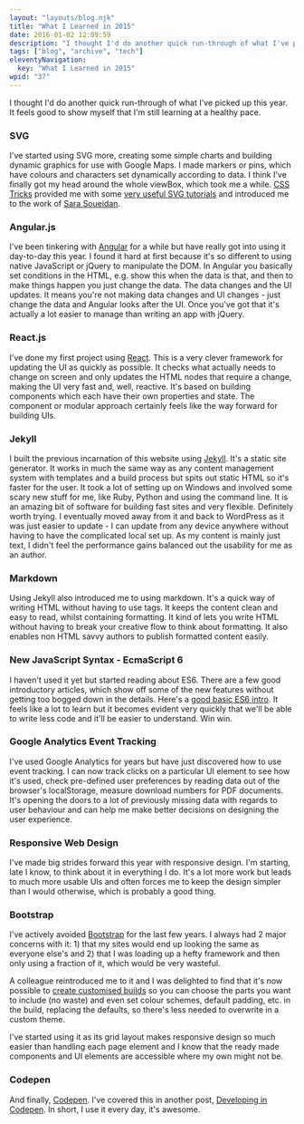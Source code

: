 ```yaml
---
layout: "layouts/blog.njk"
title: "What I Learned in 2015"
date: 2016-01-02 12:09:59
description: "I thought I'd do another quick run-through of what I've picked up this year"
tags: ["blog", "archive", "tech"]
eleventyNavigation:
  key: "What I Learned in 2015"
wpid: "37"
---
```


I thought I'd do another quick run-through of what I've picked up this year. It feels good to show myself that I'm still learning at a healthy pace.

<h3>SVG</h3>
I've started using SVG more, creating some simple charts and building dynamic graphics for use with Google Maps. I made markers or pins, which have colours and characters set dynamically according to data. I think I've finally got my head around the whole viewBox, which took me a while. <a href="https://css-tricks.com/search-results/?q=svg" target="_blank">CSS Tricks</a> provided me with some <a href="https://css-tricks.com/search-results/?q=svg" target="_blank">very useful SVG tutorials</a> and introduced me to the work of <a href="https://sarasoueidan.com/" target="_blank">Sara Soueidan</a>.
<h3>Angular.js</h3>
I've been tinkering with <a href="https://angularjs.org/" target="_blank">Angular</a> for a while but have really got into using it day-to-day this year. I found it hard at first because it's so different to using native JavaScript or jQuery to manipulate the DOM. In Angular you basically set conditions in the HTML, e.g. show this when the data is that, and then to make things happen you just change the data. The data changes and the UI updates. It means you're not making data changes and UI changes - just change the data and Angular looks after the UI. Once you've got that it's actually a lot easier to manage than writing an app with jQuery.
<h3>React.js</h3>
I've done my first project using <a href="https://facebook.github.io/react/" target="_blank">React</a>. This is a very clever framework for updating the UI as quickly as possible. It checks what actually needs to change on screen and only updates the HTML nodes that require a change, making the UI very fast and, well, reactive. It's based on building components which each have their own properties and state. The component or modular approach certainly feels like the way forward for building UIs.
<h3>Jekyll</h3>
I built the previous incarnation of this website using <a href="https://jekyllrb.com/" target="_blank">Jekyll</a>. It's a static site generator. It works in much the same way as any content management system with templates and a build process but spits out static HTML so it's faster for the user. It took a lot of setting up on Windows and involved some scary new stuff for me, like Ruby, Python and using the command line. It is an amazing bit of software for building fast sites and very flexible. Definitely worth trying. I eventually moved away from it and back to WordPress as it was just easier to update - I can update from any device anywhere without having to have the complicated local set up. As my content is mainly just text, I didn't feel the performance gains balanced out the usability for me as an author.
<h3>Markdown</h3>
Using Jekyll also introduced me to using markdown. It's a quick way of writing HTML without having to use tags. It keeps the content clean and easy to read, whilst containing formatting. It kind of lets you write HTML without having to break your creative flow to think about formatting. It also enables non HTML savvy authors to publish formatted content easily.
<h3>New JavaScript Syntax - EcmaScript 6</h3>
I haven't used it yet but started reading about ES6. There are a few good introductory articles, which show off some of the new features without getting too bogged down in the details. Here's a <a href="http://www.felixrieseberg.com/ecmascript6-introduction/" target="_blank">good basic ES6 intro</a>. It feels like a lot to learn but it becomes evident very quickly that we'll be able to write less code and it'll be easier to understand. Win win.
<h3>Google Analytics Event Tracking</h3>
I've used Google Analytics for years but have just discovered how to use event tracking. I can now track clicks on a particular UI element to see how it's used, check pre-defined user preferences by reading data out of the browser's localStorage, measure download numbers for PDF documents. It's opening the doors to a lot of previously missing data with regards to user behaviour and can help me make better decisions on designing the user experience.
<h3>Responsive Web Design</h3>
I've made big strides forward this year with responsive design. I'm starting, late I know, to think about it in everything I do. It's a lot more work but leads to much more usable UIs and often forces me to keep the design simpler than I would otherwise, which is probably a good thing.
<h3>Bootstrap</h3>
I've actively avoided <a href="http://getbootstrap.com/" target="_blank">Bootstrap</a> for the last few years. I always had 2 major concerns with it: 1) that my sites would end up looking the same as everyone else's and 2) that I was loading up a hefty framework and then only using a fraction of it, which would be very wasteful.

A colleague reintroduced me to it and I was delighted to find that it's now possible to <a href="http://getbootstrap.com/customize/" target="_blank">create customised builds</a> so you can choose the parts you want to include (no waste) and even set colour schemes, default padding, etc. in the build, replacing the defaults, so there's less needed to overwrite in a custom theme.

I've started using it as its grid layout makes responsive design so much easier than handling each page element and I know that the ready made components and UI elements are accessible where my own might not be.

<h3>Codepen</h3>
And finally, <a href="https://codepen.io" target="_blank">Codepen</a>. I've covered this in another post, <a href="http://chrissmith.xyz/developing-in-codepen/" target="_blank">Developing in Codepen</a>. In short, I use it every day, it's awesome.
